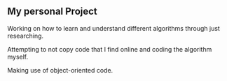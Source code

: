 ## My personal Project
Working on how to learn and understand different algorithms through just researching. 

Attempting to not copy code that I find online and coding the algorithm myself. 

Making use of object-oriented code.
